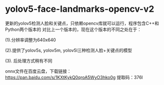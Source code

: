 # yolov5-face-landmarks-opencv-v2
更新的yolov5检测人脸和关键点，只依赖opencv库就可以运行，程序包含C++和Python两个版本的
对比上一个版本的，现在这个版本的不同之处在于：

(1).分辨率调整为640x640

(2).提供了yolov5s, yolov5m, yolov5l三种检测人脸+关键点的模型

(3). 后处理方式稍有不同

onnx文件在百度云盘，下载链接：https://pan.baidu.com/s/1KXtKykQ0qroA5WyO3hko0g 
提取码：376l 
